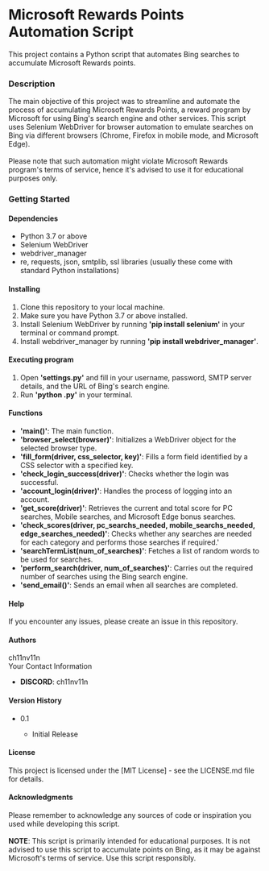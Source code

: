# Microsoft Rewards Points Automation Script
<p>This project contains a Python script that automates Bing searches to accumulate Microsoft Rewards points.</p>

<h3>Description</h3>
<p>The main objective of this project was to streamline and automate the process of accumulating Microsoft Rewards Points, a reward program by Microsoft for using Bing's search engine and other services. This script uses Selenium WebDriver for browser automation to emulate searches on Bing via different browsers (Chrome, Firefox in mobile mode, and Microsoft Edge).
<br/><br/>
Please note that such automation might violate Microsoft Rewards program's terms of service, hence it's advised to use it for educational purposes only.</p>
<h3>Getting Started</h3>
<h4>Dependencies</h4>
<ul>
  <li>Python 3.7 or above</li>
  <li>Selenium WebDriver</li>
  <li>webdriver_manager</li>
  <li>re, requests, json, smtplib, ssl libraries (usually these come with standard Python installations)</li>
</ul>
<h4>Installing</h4>
<ol>
  <li>Clone this repository to your local machine.</li>
  <li>Make sure you have Python 3.7 or above installed.</li>
  <li>Install Selenium WebDriver by running <b>'pip install selenium'</b> in your terminal or command prompt.</li>
  <li>Install webdriver_manager by running <b>'pip install webdriver_manager'</b>.</li>
</ol>
<h4>Executing program</h4>
<ol>
  <li>Open <b>'settings.py'</b> and fill in your username, password, SMTP server details, and the URL of Bing's search engine.</li>
  <li>Run <b>'python <script_name>.py'</b> in your terminal.</li>
</ol>
<h4>Functions</h4>
<ul>
  <li><b>'main()'</b>: The main function.</li>
  <li><b>'browser_select(browser)'</b>: Initializes a WebDriver object for the selected browser type.</li>
  <li><b>'fill_form(driver, css_selector, key)'</b>: Fills a form field identified by a CSS selector with a specified key.</li>
  <li><b>'check_login_success(driver)'</b>: Checks whether the login was successful.</li>
  <li><b>'account_login(driver)'</b>: Handles the process of logging into an account.</li>
  <li><b>'get_score(driver)'</b>: Retrieves the current and total score for PC searches, Mobile searches, and Microsoft Edge bonus searches.</li>
  <li><b>'check_scores(driver, pc_searchs_needed, mobile_searchs_needed, edge_searches_needed)'</b>: Checks whether any searches are needed for each category and performs those searches if required.'</b></li>
  <li><b>'searchTermList(num_of_searches)'</b>: Fetches a list of random words to be used for searches.</li>
  <li><b>'perform_search(driver, num_of_searches)'</b>: Carries out the required number of searches using the Bing search engine.</li>
  <li><b>'send_email()'</b>: Sends an email when all searches are completed.</li>
</ul>
<h4>Help</h4>
    If you encounter any issues, please create an issue in this repository.
<h4>Authors</h4>
    <p>ch11nv11n
    <br>
    Your Contact Information
    <ul><li><b>DISCORD</b>: ch11nv11n</li></ul>
    </p>
<h4>Version History</h4>
<ul>
  <li>0.1</li>
  <ul><li>Initial Release</li></ul>
</ul>
<h4>License</h4>
    <p>This project is licensed under the [MIT License] - see the LICENSE.md file for details.</p>
<h4>Acknowledgments</h4>
    <p>Please remember to acknowledge any sources of code or inspiration you used while developing this script.
      <br><br>
      <b>NOTE</b>: This script is primarily intended for educational purposes. It is not advised to use this script to accumulate points on Bing, as it may be against Microsoft's terms of service. Use this script responsibly.</p>
